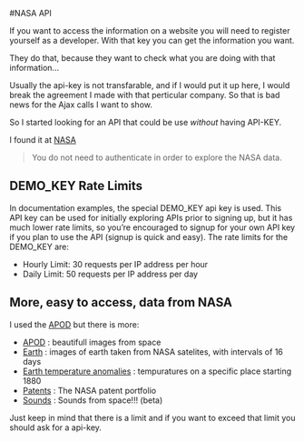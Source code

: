 #NASA API

If you want to access the information on a website you will need to register yourself as a developer.
With that key you can get the information you want.

They do that, because they want to check what you are doing with that information...

Usually the api-key is not transfarable, and if I would put it up here, I would break the agreement I made with that perticular company.
So that is bad news for the Ajax calls I want to show.


So I started looking for an API that could be use *without* having API-KEY.

I found it at [NASA](https://api.nasa.gov/api.html)
> You do not need to authenticate in order to explore the NASA data. 


## DEMO_KEY Rate Limits
In documentation examples, the special DEMO_KEY api key is used. This API key can be used for initially exploring APIs prior to signing up, but it has much lower rate limits, so you’re encouraged to signup for your own API key if you plan to use the API (signup is quick and easy). The rate limits for the DEMO_KEY are:

* Hourly Limit: 30 requests per IP address per hour
* Daily Limit: 50 requests per IP address per day


## More, easy to access, data from NASA

I used the [APOD](https://api.nasa.gov/api.html#apod) but there is more:

* [APOD](https://api.nasa.gov/api.html#apod) : beautifull images from space
* [Earth](https://api.nasa.gov/api.html#earth) : images of earth taken from NASA satelites, with intervals of 16 days
* [Earth temperature anomalies](https://api.nasa.gov/api.html#earth-temperature-anomalies) : tempuratures on a specific place starting 1880
* [Patents](https://api.nasa.gov/api.html#patents) : The NASA patent portfolio
* [Sounds](https://api.nasa.gov/api.html#sounds) : Sounds from space!!! (beta)

Just keep in mind that there is a limit and if you want to exceed that limit you should ask for a api-key.